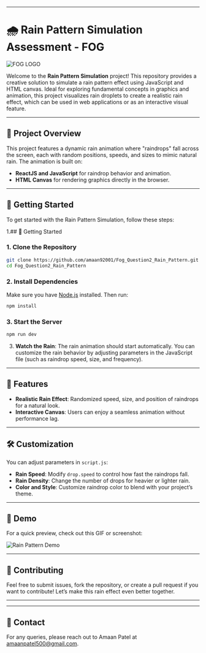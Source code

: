 
---

# 🌧️ Rain Pattern Simulation Assessment - FOG
![FOG LOGO](https://production-cuvette.s3.ap-south-1.amazonaws.com/company/65f310bd234f0ea0ee8ec597/logo.jpg?d=1710430443716)  

Welcome to the **Rain Pattern Simulation** project! This repository provides a creative solution to simulate a rain pattern effect using JavaScript and HTML canvas. Ideal for exploring fundamental concepts in graphics and animation, this project visualizes rain droplets to create a realistic rain effect, which can be used in web applications or as an interactive visual feature.

---

## 📁 Project Overview

This project features a dynamic rain animation where "raindrops" fall across the screen, each with random positions, speeds, and sizes to mimic natural rain. The animation is built on:

- **ReactJS and JavaScript** for raindrop behavior and animation.
- **HTML Canvas** for rendering graphics directly in the browser.
  
---

## 🚀 Getting Started

To get started with the Rain Pattern Simulation, follow these steps:

1.## 🚀 Getting Started

### 1. Clone the Repository
```bash
git clone https://github.com/amaan92001/Fog_Question2_Rain_Pattern.git
cd Fog_Question2_Rain_Pattern
```

### 2. Install Dependencies
Make sure you have [Node.js](https://nodejs.org/) installed. Then run:
```bash
npm install
```

### 3. Start the Server
```bash
npm run dev
```

3. **Watch the Rain**:
   The rain animation should start automatically. You can customize the rain behavior by adjusting parameters in the JavaScript file (such as raindrop speed, size, and frequency).

---

## 🎨 Features

- **Realistic Rain Effect**: Randomized speed, size, and position of raindrops for a natural look.
- **Interactive Canvas**: Users can enjoy a seamless animation without performance lag.

---

## 🛠️ Customization

You can adjust parameters in `script.js`:

- **Rain Speed**: Modify `drop.speed` to control how fast the raindrops fall.
- **Rain Density**: Change the number of drops for heavier or lighter rain.
- **Color and Style**: Customize raindrop color to blend with your project’s theme.

---

## 👀 Demo

For a quick preview, check out this GIF or screenshot:

![Rain Pattern Demo](demo.gif)

---

## 🤝 Contributing

Feel free to submit issues, fork the repository, or create a pull request if you want to contribute! Let’s make this rain effect even better together.

---

---

## 📧 Contact

For any queries, please reach out to Amaan Patel at [amaanpatel500@gmail.com](mailto:amaanpatel500@gmail.com).

